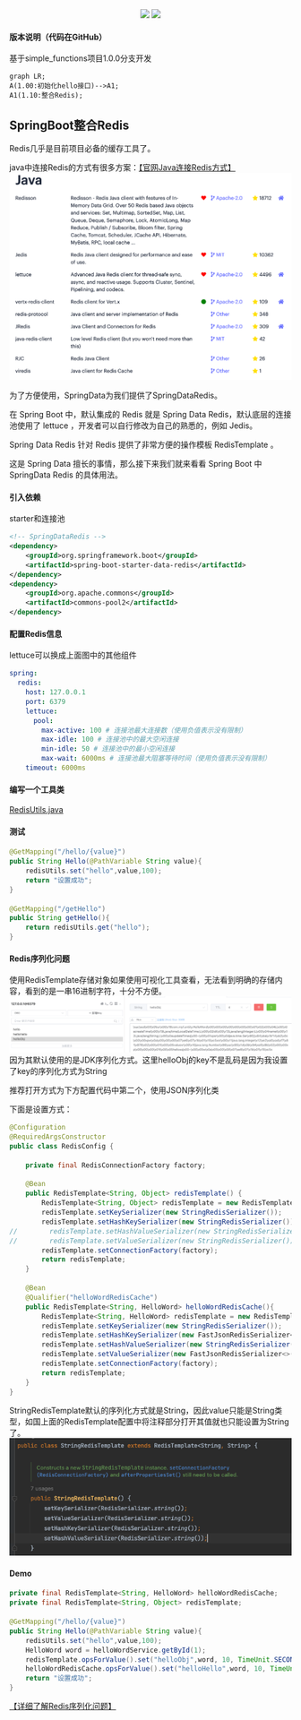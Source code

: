 <div align="center">
    <a href="https://moyifeng.blog.csdn.net/"> <img src="https://badgen.net/badge/MYF/莫逸风CSDN/4ab8a1?icon=rss"></a>
    <a href="https://github.com/1046895947"> <img src="https://badgen.net/badge/MYF/莫逸风GitHub/4ab8a1?icon=github"></a>
</div>

#### 版本说明（代码在GitHub）

基于simple_functions项目1.0.0分支开发

```mermaid
graph LR;
A(1.00:初始化hello接口)-->A1;
A1(1.10:整合Redis);
```

## SpringBoot整合Redis

Redis几乎是目前项目必备的缓存工具了。

java中连接Redis的方式有很多方案：[【官网Java连接Redis方式】](https://redis.io/docs/clients/#java)
<img src="Image/JavaRedis.png" alt="img.png" style="zoom:50%;cursor:pointer;" />

为了方便使用，SpringData为我们提供了SpringDataRedis。

在 Spring Boot 中，默认集成的 Redis 就是 Spring Data Redis，默认底层的连接池使用了 lettuce ，开发者可以自行修改为自己的熟悉的，例如 Jedis。

Spring Data Redis 针对 Redis 提供了非常方便的操作模板 RedisTemplate 。

这是 Spring Data 擅长的事情，那么接下来我们就来看看 Spring Boot 中 SpringData Redis 的具体用法。

#### **引入依赖**
starter和连接池
```xml
<!-- SpringDataRedis -->
<dependency>
    <groupId>org.springframework.boot</groupId>
    <artifactId>spring-boot-starter-data-redis</artifactId>
</dependency>
<dependency>
    <groupId>org.apache.commons</groupId>
    <artifactId>commons-pool2</artifactId>
</dependency>
```
#### **配置Redis信息**
lettuce可以换成上面图中的其他组件
```yaml
spring:
  redis:
    host: 127.0.0.1
    port: 6379
    lettuce:
      pool:
        max-active: 100 # 连接池最大连接数（使用负值表示没有限制）
        max-idle: 100 # 连接池中的最大空闲连接
        min-idle: 50 # 连接池中的最小空闲连接
        max-wait: 6000ms # 连接池最大阻塞等待时间（使用负值表示没有限制）
    timeout: 6000ms
```

#### **编写一个工具类**

[RedisUtils.java](../src/main/java/com/myf/utils/RedisUtils.java)

#### **测试**
```java
@GetMapping("/hello/{value}")
public String Hello(@PathVariable String value){
    redisUtils.set("hello",value,100);
    return "设置成功";
}

@GetMapping("/getHello")
public String getHello(){
    return redisUtils.get("hello");
}
```

#### **Redis序列化问题**

使用RedisTemplate存储对象如果使用可视化工具查看，无法看到明确的存储内容，看到的是一串16进制字符，十分不方便。
<img src="Image/redisjdkSerializer.png" alt="img.png" style="zoom:50%;cursor:pointer;" />
因为其默认使用的是JDK序列化方式。这里helloObj的key不是乱码是因为我设置了key的序列化方式为String

推荐打开方式为下方配置代码中第二个，使用JSON序列化类

下面是设置方式：
```java
@Configuration
@RequiredArgsConstructor
public class RedisConfig {

    private final RedisConnectionFactory factory;

    @Bean
    public RedisTemplate<String, Object> redisTemplate() {
        RedisTemplate<String, Object> redisTemplate = new RedisTemplate<>();
        redisTemplate.setKeySerializer(new StringRedisSerializer());
        redisTemplate.setHashKeySerializer(new StringRedisSerializer());
//        redisTemplate.setHashValueSerializer(new StringRedisSerializer());
//        redisTemplate.setValueSerializer(new StringRedisSerializer());
        redisTemplate.setConnectionFactory(factory);
        return redisTemplate;
    }

    @Bean
    @Qualifier("helloWordRedisCache")
    public RedisTemplate<String, HelloWord> helloWordRedisCache(){
        RedisTemplate<String, HelloWord> redisTemplate = new RedisTemplate<>();
        redisTemplate.setKeySerializer(new StringRedisSerializer());
        redisTemplate.setHashKeySerializer(new FastJsonRedisSerializer<>(HelloWord.class));
        redisTemplate.setHashValueSerializer(new StringRedisSerializer());
        redisTemplate.setValueSerializer(new FastJsonRedisSerializer<>(HelloWord.class));
        redisTemplate.setConnectionFactory(factory);
        return redisTemplate;
    }
}
```

StringRedisTemplate默认的序列化方式就是String，因此value只能是String类型，如国上面的RedisTemplate配置中将注释部分打开其值就也只能设置为String了。
![img.png](Image/img.png)

#### Demo
```java
private final RedisTemplate<String, HelloWord> helloWordRedisCache;
private final RedisTemplate<String, Object> redisTemplate;

@GetMapping("/hello/{value}")
public String Hello(@PathVariable String value){
    redisUtils.set("hello",value,100);
    HelloWord word = helloWordService.getById(1);
    redisTemplate.opsForValue().set("helloObj",word, 10, TimeUnit.SECONDS);
    helloWordRedisCache.opsForValue().set("helloHello",word, 10, TimeUnit.SECONDS);
    return "设置成功";
}
```
[【详细了解Redis序列化问题】](https://blog.51cto.com/u_15239532/2835953)

